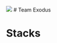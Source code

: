 <img src="https://capsule-render.vercel.app/api?type=wave&color=auto&height=300&section=header&text=capsule%20render&fontSize=90" />
# Team Exodus


# Stacks
